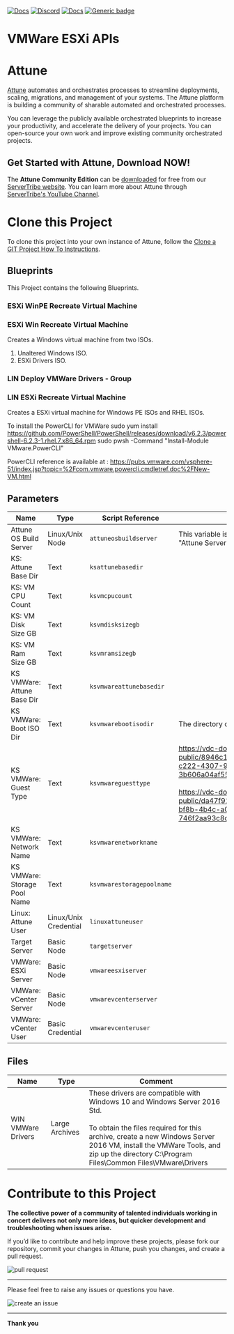 



[![Docs](https://img.shields.io/badge/docs-latest-brightgreen.svg)](http://doc.servertribe.com)
[![Discord](https://img.shields.io/discord/844971127703994369)](http://discord.servertribe.com)
[![Docs](https://img.shields.io/badge/videos-watch-brightgreen.svg)](https://www.youtube.com/@servertribe)
[![Generic badge](https://img.shields.io/badge/download-latest-brightgreen.svg)](https://www.servertribe.com/community-edition/)

# VMWare ESXi APIs






# Attune

[Attune](https://www.servertribe.com/)
automates and orchestrates processes to streamline deployments, scaling,
migrations, and management of your systems. The Attune platform is building a
community of sharable automated and orchestrated processes.

You can leverage the publicly available orchestrated blueprints to increase
your productivity, and accelerate the delivery of your projects. You can
open-source your own work and improve existing community orchestrated projects.

## Get Started with Attune, Download NOW!

The **Attune Community Edition** can be
[downloaded](https://www.servertribe.com/comunity-edition/)
for free from our
[ServerTribe website](https://www.servertribe.com/comunity-edition/).
You can learn more about Attune through
[ServerTribe's YouTube Channel](https://www.youtube.com/@servertribe).







# Clone this Project

To clone this project into your own instance of Attune, follow the
[Clone a GIT Project How To Instructions](https://servertribe-attune.readthedocs.io/en/latest/howto/design_workspace/clone_project.html).




## Blueprints

This Project contains the following Blueprints.



### ESXi WinPE Recreate Virtual Machine


### ESXi Win Recreate Virtual Machine

Creates a Windows virtual machine from two ISOs.
1. Unaltered Windows ISO.
2. ESXi Drivers ISO.

### LIN Deploy VMWare Drivers - Group


### LIN ESXi Recreate Virtual Machine

Creates a ESXi virtual machine for Windows PE ISOs and RHEL ISOs.

To install the PowerCLI for VMWare
sudo yum install https://github.com/PowerShell/PowerShell/releases/download/v6.2.3/powershell-6.2.3-1.rhel.7.x86_64.rpm
sudo pwsh -Command "Install-Module VMware.PowerCLI"

PowerCLI reference is available at : 
https://pubs.vmware.com/vsphere-51/index.jsp?topic=%2Fcom.vmware.powercli.cmdletref.doc%2FNew-VM.html




## Parameters


| Name | Type | Script Reference | Comment |
| ---- | ---- | ---------------- | ------- |
| Attune OS Build Server | Linux/Unix Node | `attuneosbuildserver` | This variable is used in the "Kickstart" build procedures, so the "Attune Server" can be used to build Attune servers. |
| KS: Attune Base Dir | Text | `ksattunebasedir` |  |
| KS: VM CPU Count | Text | `ksvmcpucount` |  |
| KS: VM Disk Size GB | Text | `ksvmdisksizegb` |  |
| KS: VM Ram Size GB | Text | `ksvmramsizegb` |  |
| KS VMWare: Attune Base Dir | Text | `ksvmwareattunebasedir` |  |
| KS VMWare: Boot ISO Dir | Text | `ksvmwarebootisodir` | The directory of where the kickstart ISOs are copied to. |
| KS VMWare: Guest Type | Text | `ksvmwareguesttype` | https://vdc-download.vmware.com/vmwb-repository/dcr-public/8946c1b6-2861-4c12-a45f-f14ae0d3b1b9/a5b8094c-c222-4307-9399-3b606a04af55/vim.vm.GuestOsDescriptor.GuestOsIdentifier.html<br><br>https://vdc-download.vmware.com/vmwb-repository/dcr-public/da47f910-60ac-438b-8b9b-6122f4d14524/16b7274a-bf8b-4b4c-a05e-746f2aa93c8c/doc/vim.vm.GuestOsDescriptor.GuestOsIdentifier.html |
| KS VMWare: Network Name | Text | `ksvmwarenetworkname` |  |
| KS VMWare: Storage Pool Name | Text | `ksvmwarestoragepoolname` |  |
| Linux: Attune User | Linux/Unix Credential | `linuxattuneuser` |  |
| Target Server | Basic Node | `targetserver` |  |
| VMWare: ESXi Server | Basic Node | `vmwareesxiserver` |  |
| VMWare: vCenter Server | Basic Node | `vmwarevcenterserver` |  |
| VMWare: vCenter User | Basic Credential | `vmwarevcenteruser` |  |




## Files

| Name | Type | Comment |
| ---- | ---- | ------- |
| WIN VMWare Drivers | Large Archives | These drivers are compatible with Windows 10 and Windows Server 2016 Std.<br><br>To obtain the files required for this archive, create a new Windows Server 2016 VM, install the VMWare Tools, and zip up the directory C:\Program Files\Common Files\VMware\Drivers |






# Contribute to this Project

**The collective power of a community of talented individuals working in
concert delivers not only more ideas, but quicker development and
troubleshooting when issues arise.**

If you’d like to contribute and help improve these projects, please fork our
repository, commit your changes in Attune, push you changes, and create a
pull request.

<img src="https://www.servertribe.com/wp-content/uploads/2023/02/Attune-pull-request-01.png" alt="pull request"/>

---

Please feel free to raise any issues or questions you have.

<img src="https://www.servertribe.com/wp-content/uploads/2023/02/Attune-get-help-02.png" alt="create an issue"/>


---

**Thank you**

